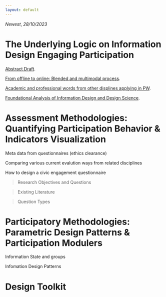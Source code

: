 ```yaml
---
layout: default
---
```


*Newest*, _28/10/2023_

# The Underlying Logic on Information Design Engaging Participation

[Abstract Draft](./another-page3.html).

[From offline to online: Blended and multimodal process](./another-page.html).

[Academic and professional words from other displines applying in PW](./another-page2.html).

[Foundational Analysis of Information Design and Design Science](./another-page2.html).

# Assessment Methodologies: Quantifying Participation Behavior & Indicators Visualization

Meta data from questionnaires (ethics clearance)

Comparing various current evalution ways from related disciplines

How to design a civic engagement questionnaire

> Research Objectives and Questions

> Existing Literature

> Question Types

# Participatory Methodologies: Parametric Design Patterns & Participation Modulers

Information State and groups

Infomation Design Patterns

# Design Toolkit

